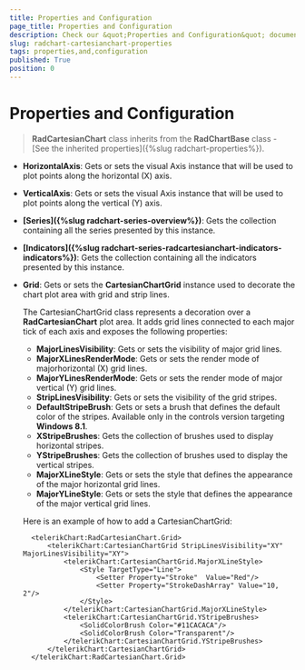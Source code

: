 ```yaml
---
title: Properties and Configuration
page_title: Properties and Configuration
description: Check our &quot;Properties and Configuration&quot; documentation article for RadChart for UWP control.
slug: radchart-cartesianchart-properties
tags: properties,and,configuration
published: True
position: 0
---
```


# Properties and Configuration

>**RadCartesianChart** class inherits from the **RadChartBase** class -
[See the inherited properties]({%slug radchart-properties%}).

* **HorizontalAxis**: Gets or sets the visual Axis instance that will be used to plot points along the horizontal (X) axis.
* **VerticalAxis**: Gets or sets the visual Axis instance that will be used to plot points along the vertical (Y) axis.
* **[Series]({%slug radchart-series-overview%})**: Gets the collection containing all the series presented by this instance.
* **[Indicators]({%slug radchart-series-radcartesianchart-indicators-indicators%})**: Gets the collection containing all the indicators presented by this instance.
* **Grid**: Gets or sets the **CartesianChartGrid** instance used to decorate the chart plot area with grid and strip lines.

	The CartesianChartGrid class represents a decoration over a **RadCartesianChart** plot area. It adds grid lines connected to each major tick of each axis and exposes the following properties:

	* **MajorLinesVisibility**: Gets or sets the visibility of major grid lines.
	* **MajorXLinesRenderMode**: Gets or sets the render mode of majorhorizontal (X) grid lines.
	* **MajorYLinesRenderMode**: Gets or sets the render mode of major vertical (Y) grid lines.
	* **StripLinesVisibility**: Gets or sets the visibility of the grid stripes.
	* **DefaultStripeBrush**: Gets or sets a brush that defines the default color of the stripes. Available only in the controls version targeting **Windows 8.1**.
	* **XStripeBrushes**: Gets the collection of brushes used to display horizontal stripes.
	* **YStripeBrushes**: Gets the collection of brushes used to display the vertical stripes.
	* **MajorXLineStyle**: Gets or sets the style that defines the appearance of the major horizontal grid lines.
	* **MajorYLineStyle**: Gets or sets the style that defines the appearance of the major vertical grid lines.

	Here is an example of how to add a CartesianChartGrid:

		<telerikChart:RadCartesianChart.Grid>
		    <telerikChart:CartesianChartGrid StripLinesVisibility="XY" MajorLinesVisibility="XY">
		        <telerikChart:CartesianChartGrid.MajorXLineStyle>
		            <Style TargetType="Line">
		                <Setter Property="Stroke"  Value="Red"/>
		                <Setter Property="StrokeDashArray" Value="10, 2"/>
		            </Style>
		        </telerikChart:CartesianChartGrid.MajorXLineStyle>
		        <telerikChart:CartesianChartGrid.YStripeBrushes>
		            <SolidColorBrush Color="#11CACACA"/>
		            <SolidColorBrush Color="Transparent"/>
		        </telerikChart:CartesianChartGrid.YStripeBrushes>
		    </telerikChart:CartesianChartGrid>
		</telerikChart:RadCartesianChart.Grid>